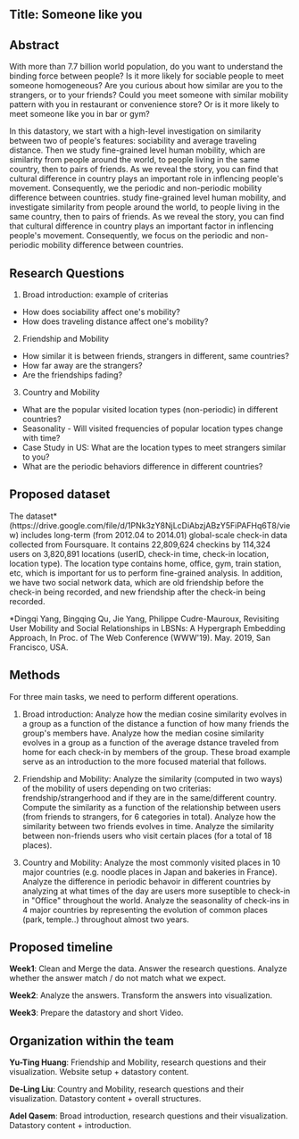 <h2>Title: Someone like you</h2>

<h2>Abstract</h2>

With more than 7.7 billion world population, do you want to understand the binding force between people? Is it more likely for sociable people to meet someone homogeneous? Are you curious about how similar are you to the strangers, or to your friends? Could you meet someone with similar mobility pattern with you in restaurant or convenience store? Or is it more likely to meet someone like you in bar or gym?

In this datastory, we start with a high-level investigation on similarity between two of people's features: sociability and average traveling distance. Then we study fine-grained level human mobility, which are similarity from people around the world, to people living in the same country, then to pairs of friends. As we reveal the story, you can find that cultural difference in country plays an important role in inflencing people's movement. Consequently, we  the periodic and non-periodic mobility difference between countries.
study fine-grained level human mobility, and investigate similarity from people around the world, to people living in the same country, then to pairs of friends. As we reveal the story, you can find that cultural difference in country plays an important factor in inflencing people's movement. Consequently, we focus on the periodic and non-periodic mobility difference between countries.

<h2>Research Questions</h2>

1. Broad introduction: example of criterias
- How does sociability affect one's mobility?
- How does traveling distance affect one's mobility?
2. Friendship and Mobility
- How similar it is between friends, strangers in different, same countries?
- How far away are the strangers?
- Are the friendships fading?
3. Country and Mobility
- What are the popular visited location types (non-periodic) in different countries?
- Seasonality - Will visited frequencies of popular location types change with time?
- Case Study in US: What are the location types to meet strangers similar to you?
- What are the periodic behaviors difference in different countries?

<h2>Proposed dataset</h2>
The dataset* (https://drive.google.com/file/d/1PNk3zY8NjLcDiAbzjABzY5FiPAFHq6T8/view) includes long-term (from 2012.04 to 2014.01) global-scale check-in data collected from Foursquare. It contains 22,809,624 checkins by 114,324 users on 3,820,891 locations (userID, check-in time, check-in location, location type). The location type contains home, office, gym, train station, etc, which is important for us to perform fine-grained analysis.
In addition, we have two social network data, which are old friendship before the check-in being recorded, and new friendship after the check-in being recorded.


*Dingqi Yang, Bingqing Qu, Jie Yang, Philippe Cudre-Mauroux, Revisiting User Mobility and Social Relationships in LBSNs: A Hypergraph Embedding Approach, In Proc. of The Web  Conference (WWW'19). May. 2019, San Francisco, USA.

<h2>Methods</h2>
For three main tasks, we need to perform different operations.

1. Broad introduction: 
Analyze how the median cosine similarity evolves in a group as a function of the distance a function of how many friends the group's members have. Analyze how the median cosine similarity evolves in a group as a function of the average dstance traveled from home for each check-in by members of the group. These broad example serve as an introduction to the more focused material that follows.

2. Friendship and Mobility:
Analyze the similarity (computed in two ways) of the mobility of users depending on two criterias: frendship/strangerhood and if they are in the same/different country. Compute the similarity as a function of the relationship between users (from friends to strangers, for 6 categories in total). Analyze how the similarity between two friends evolves in time. Analyze the similarity between non-friends users who visit certain places (for a total of 18 places).

3. Country and Mobility:
Analyze the most commonly visited places in 10 major countries (e.g. noodle places in Japan and bakeries in France). Analyze the difference in periodic behavoir in different countries by analyzing at what times of the day are users more suseptible to check-in in "Office" throughout the world. Analyze the seasonality of check-ins in 4 major countries by representing the evolution of common places (park, temple..) throughout almost two years.

<h2>Proposed timeline</h2>

**Week1**: Clean and Merge the data. Answer the research questions. Analyze whether the answer match / do not match what we expect.

**Week2**: Analyze the answers. Transform the answers into visualization. 

**Week3**: Prepare the datastory and short Video.

<h2>Organization within the team</h2>

**Yu-Ting Huang**:  Friendship and Mobility, research questions and their visualization. Website setup + datastory content.

**De-Ling Liu**: Country and Mobility, research questions and their visualization. Datastory content + overall structures. 

**Adel Qasem**: Broad introduction, research questions and their visualization. Datastory content + introduction.
